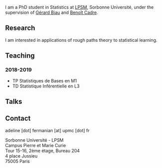 
I am a PhD student in Statistics at [LPSM](http://www.lpsm.paris/), Sorbonne Université, under the supervision of [Gérard Biau](http://www.lsta.upmc.fr/biau.html) and [Benoît Cadre](https://w3.ens-rennes.fr/math/people/benoit.cadre/). 


## Research 

I am interested in applications of rough paths theory to statistical learning.

## Teaching

### 2018-2019

* TP Statistiques de Bases en M1
* TD Statistique Inférentielle en L3

## Talks


## Contact

adeline [dot] fermanian [at] upmc [dot] fr

Sorbonne Université - LPSM  
Campus Pierre et Marie Curie  
Tour 15-16, 2ème étage, Bureau 204  
4 place Jussieu  
75005 Paris  




